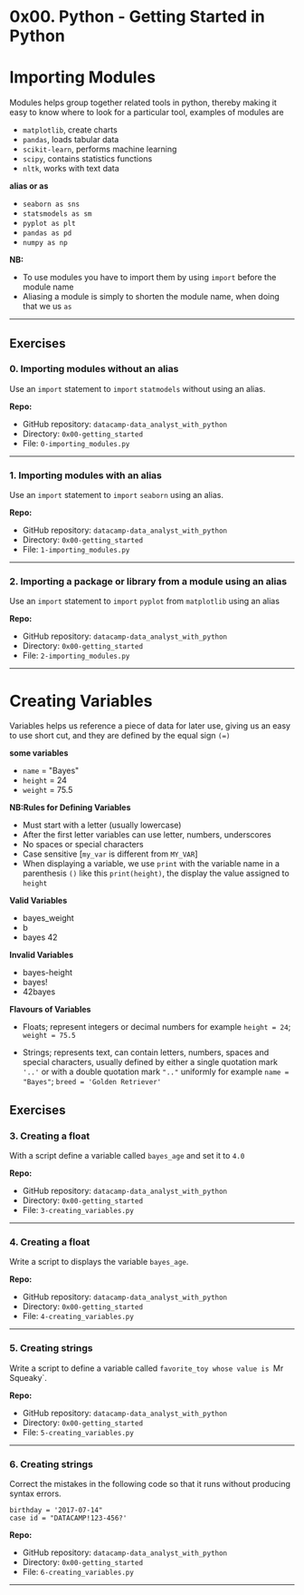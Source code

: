 0x00. Python - Getting Started in Python
========================================

<h1 align="left">Importing Modules </h1>

Modules helps group together related tools in python, thereby making it easy to know where to look for a particular tool, examples of modules are
 
-   `matplotlib`, create charts
-   `pandas`, loads tabular data
-   `scikit-learn`, performs machine learning
-   `scipy`, contains statistics functions
-   `nltk`, works with text data

**alias or as**
-   `seaborn as sns`
-   `statsmodels as sm`
-   `pyplot as plt`
-   `pandas as pd`
-   `numpy as np`

**NB:** 
-   To use modules you have to import them by using `import` before the module name
-   Aliasing a module is simply to shorten the module name, when doing that we us `as`
---

Exercises
---------

### 0\. Importing modules without an alias

Use an `import` statement to `import` `statmodels` without using an alias.

**Repo:**

-   GitHub repository: `datacamp-data_analyst_with_python`
-   Directory: `0x00-getting_started`
-   File: `0-importing_modules.py`
---------------------------

### 1\. Importing modules with an alias

Use an `import` statement to `import` `seaborn` using an alias.

**Repo:**

-   GitHub repository: `datacamp-data_analyst_with_python`
-   Directory: `0x00-getting_started`
-   File: `1-importing_modules.py`
---------------------------

### 2\. Importing a package or library from a module using an alias

Use an `import` statement to `import` `pyplot` from `matplotlib` using an alias

**Repo:**

-   GitHub repository: `datacamp-data_analyst_with_python`
-   Directory: `0x00-getting_started`
-   File: `2-importing_modules.py`
---------------------------

<h1 align="left">Creating Variables </h1>

Variables helps us reference a piece of data for later use, giving us an easy to use short cut, and they are defined by the equal sign `(=)`

**some variables**
-   `name` = "Bayes"
-   `height` = 24
-   `weight` = 75.5

**NB:Rules for Defining Variables**
-   Must start with a letter (usually lowercase)
-   After the first letter variables can use letter, numbers, underscores
-   No spaces or special characters
-   Case sensitive [`my_var` is different from `MY_VAR`]
-   When displaying a variable, we use `print` with the variable name in a parenthesis `()` like this `print(height)`, the display the value assigned to `height`


**Valid Variables**
-   bayes_weight
-   b
-   bayes 42

**Invalid Variables**
-   bayes-height
-   bayes!
-   42bayes

**Flavours of Variables**
-   Floats; represent integers or decimal numbers for example `height = 24`; `weight = 75.5`

-   Strings; represents text, can contain letters, numbers, spaces and special characters, usually defined by either a single quotation mark `'..'` or with a double quotation mark `".."` uniformly for example `name = "Bayes"`; `breed = 'Golden Retriever'`

Exercises
---

### 3\. Creating a float

With a script define a variable called `bayes_age` and set it to `4.0`

**Repo:**

-   GitHub repository: `datacamp-data_analyst_with_python`
-   Directory: `0x00-getting_started`
-   File: `3-creating_variables.py`
---

### 4\. Creating a float

Write a script to displays the variable `bayes_age`.

**Repo:**

-   GitHub repository: `datacamp-data_analyst_with_python`
-   Directory: `0x00-getting_started`
-   File: `4-creating_variables.py`
---

### 5\. Creating strings

Write a script to define a variable called `favorite_toy whose value is `Mr Squeaky`.

**Repo:**

-   GitHub repository: `datacamp-data_analyst_with_python`
-   Directory: `0x00-getting_started`
-   File: `5-creating_variables.py`
---

### 6\. Creating strings

Correct the mistakes in the following code so that it runs without producing syntax errors.

```
birthday = '2017-07-14"
case id = "DATACAMP!123-456?'
```

**Repo:**

-   GitHub repository: `datacamp-data_analyst_with_python`
-   Directory: `0x00-getting_started`
-   File: `6-creating_variables.py`
---

